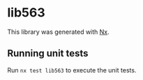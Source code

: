 # lib563

This library was generated with [Nx](https://nx.dev).

## Running unit tests

Run `nx test lib563` to execute the unit tests.
